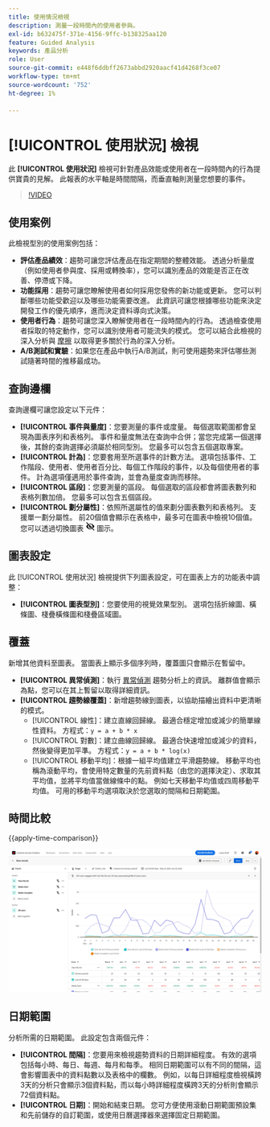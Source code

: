 ```yaml
---
title: 使用情況檢視
description: 測量一段時間內的使用者參與。
exl-id: b632475f-371e-4156-9ffc-b138325aa120
feature: Guided Analysis
keywords: 產品分析
role: User
source-git-commit: e448f6ddbff2673abbd2920aacf41d4268f3ce07
workflow-type: tm+mt
source-wordcount: '752'
ht-degree: 1%

---
```


# [!UICONTROL 使用狀況] 檢視

此 **[!UICONTROL 使用狀況]** 檢視可針對產品效能或使用者在一段時間內的行為提供寶貴的見解。 此報表的水平軸是時間間隔，而垂直軸則測量您想要的事件。

>[!VIDEO](https://video.tv.adobe.com/v/3421666/?learn=on)

## 使用案例

此檢視型別的使用案例包括：

* **評估產品績效**：趨勢可讓您評估產品在指定期間的整體效能。 透過分析量度（例如使用者參與度、採用或轉換率），您可以識別產品的效能是否正在改善、停滯或下降。
* **功能採用**：趨勢可讓您瞭解使用者如何採用您發佈的新功能或更新。 您可以判斷哪些功能受歡迎以及哪些功能需要改進。 此資訊可讓您根據哪些功能來決定開發工作的優先順序，進而決定資料導向式決策。
* **使用者行為**：趨勢可讓您深入瞭解使用者在一段時間內的行為。 透過檢查使用者採取的特定動作，您可以識別使用者可能流失的模式。 您可以結合此檢視的深入分析與 [摩擦](friction.md) 以取得更多關於行為的深入分析。
* **A/B測試和實驗**：如果您在產品中執行A/B測試，則可使用趨勢來評估哪些測試隨著時間的推移最成功。

## 查詢邊欄

查詢邊欄可讓您設定以下元件：

* **[!UICONTROL 事件與量度]**：您要測量的事件或度量。 每個選取範圍都會呈現為圖表序列和表格列。 事件和量度無法在查詢中合併；當您完成第一個選擇後，其餘的查詢選擇必須屬於相同型別。 您最多可以包含五個選取專案。
* **[!UICONTROL 計為]**：您要套用至所選事件的計數方法。 選項包括事件、工作階段、使用者、使用者百分比、每個工作階段的事件，以及每個使用者的事件。 計為選項僅適用於事件查詢，並會為量度查詢而移除。
* **[!UICONTROL 區段]**：您要測量的區段。 每個選取的區段都會將圖表數列和表格列數加倍。 您最多可以包含五個區段。
* **[!UICONTROL 劃分屬性]**：依照所選屬性的值來劃分圖表數列和表格列。 支援單一劃分屬性。 前20個值會顯示在表格中，最多可在圖表中檢視10個值。 您可以透過切換圖表 ![顯示隱藏圖示](../assets/hide-in-chart.png) 圖示。

## 圖表設定

此 [!UICONTROL 使用狀況] 檢視提供下列圖表設定，可在圖表上方的功能表中調整：

* **[!UICONTROL 圖表型別]**：您要使用的視覺效果型別。 選項包括折線圖、橫條圖、棧疊橫條圖和棧疊區域圖。

## 覆蓋

新增其他資料至圖表。 當圖表上顯示多個序列時，覆蓋圖只會顯示在暫留中。

* **[!UICONTROL 異常偵測]**：執行 [異常偵測](/help/analysis-workspace/c-anomaly-detection/anomaly-detection.md) 趨勢分析上的資訊。 離群值會顯示為點，您可以在其上暫留以取得詳細資訊。
* **[!UICONTROL 趨勢線覆蓋]**：新增趨勢線到圖表，以協助描繪出資料中更清晰的模式。
   * [!UICONTROL 線性]：建立直線回歸線。 最適合穩定增加或減少的簡單線性資料。 方程式：`y = a + b * x`
   * [!UICONTROL 對數]：建立曲線回歸線。 最適合快速增加或減少的資料，然後變得更加平準。 方程式：`y = a + b * log(x)`
   * [!UICONTROL 移動平均]：根據一組平均值建立平滑趨勢線。 移動平均也稱為滾動平均，會使用特定數量的先前資料點（由您的選擇決定）、求取其平均值，並將平均值當做線條中的點。 例如七天移動平均值或四周移動平均值。 可用的移動平均選項取決於您選取的間隔和日期範圍。

## 時間比較

{{apply-time-comparison}}

![使用時間比較](../assets/usage-compare.png)

## 日期範圍

分析所需的日期範圍。 此設定包含兩個元件：

* **[!UICONTROL 間隔]**：您要用來檢視趨勢資料的日期詳細程度。 有效的選項包括每小時、每日、每週、每月和每季。 相同日期範圍可以有不同的間隔，這會影響圖表中的資料點數以及表格中的欄數。 例如，以每日詳細程度檢視橫跨3天的分析只會顯示3個資料點，而以每小時詳細程度橫跨3天的分析則會顯示72個資料點。
* **[!UICONTROL 日期]**：開始和結束日期。 您可方便使用滾動日期範圍預設集和先前儲存的自訂範圍，或使用日曆選擇器來選擇固定日期範圍。
